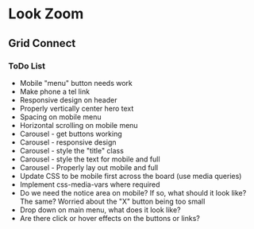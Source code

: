 # Look Zoom

## Grid Connect

### ToDo List

- Mobile "menu" button needs work
- Make phone a tel link
- Responsive design on header
- Properly vertically center hero text
- Spacing on mobile menu
- Horizontal scrolling on mobile menu
- Carousel - get buttons working
- Carousel - responsive design
- Carousel - style the "title" class
- Carousel - style the text for mobile and full
- Carousel - Properly lay out mobile and full
- Update CSS to be mobile first across the board (use media queries)
- Implement css-media-vars where required
- Do we need the notice area on mobile? If so, what should it look like? The same? Worried about the "X" button being too small
- Drop down on main menu, what does it look like?
- Are there click or hover effects on the buttons or links?

